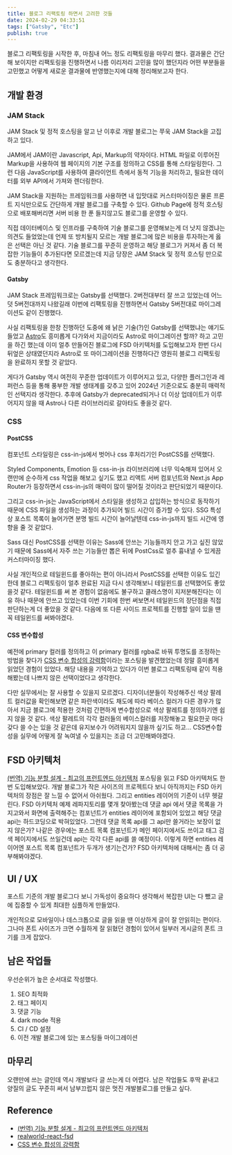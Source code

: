 ```yaml
---
title: 블로그 리팩토링 하면서 고려한 것들
date: 2024-02-29 04:33:51
tags: ["Gatsby", "Etc"]
publish: true
---
```


블로그 리팩토링을 시작한 후, 마침내 어느 정도 리팩토링을 마무리 했다.
결과물은 간단해 보이지만 리팩토링을 진행하면서 나름 이리저리 고민을 많이 했던지라 어떤 부분들을 고민했고 어떻게 새로운 결과물에 반영했는지에 대해 정리해보고자 한다.

## 개발 환경

### JAM Stack

JAM Stack 및 정적 호스팅을 알고 난 이후로 개발 블로그는 쭈욱 JAM Stack을 고집하고 있다.

JAM에서 JAM이란 Javascript, Api, Markup의 약자이다. HTML 파일로 이루어진 Markup을 사용하여 웹 페이지의 기본 구조를 정의하고 CSS를 통해 스타일링한다. 그런 다음 JavaScript를 사용하여 클라이언트 측에서 동적 기능을 처리하고, 필요한 데이터를 외부 API에서 가져와 렌더링한다.

JAM Stack을 지원하는 프레임워크를 사용하면 내 입맛대로 커스터마이징은 물론 프론트 지식만으로도 간단하게 개발 블로그를 구축할 수 있다. Github Page에 정적 호스팅으로 배포해버리면 서버 비용 한 푼 들지않고도 블로그를 운영할 수 있다.

직접 데이터베이스 및 인프라를 구축하여 기술 블로그를 운영해보는게 더 낫지 않겠냐는 의견도 들었었는데 언제 또 방치될지 모르는 개발 블로그에 많은 비용을 투자하는게 옳은 선택은 아닌 것 같다. 기술 블로그를 꾸준히 운영하고 해당 블로그가 커져서 좀 더 복잡한 기능들이 추가된다면 모르겠는데 지금 당장은 JAM Stack 및 정적 호스팅 만으로도 충분하다고 생각한다.

#### Gatsby

JAM Stack 프레임워크로는 Gatsby를 선택했다. 2버전대부터 잘 쓰고 있었는데 어느덧 5버전대까지 나왔길래 이번에 리팩토링을 진행하면서 Gatsby 5버전대로 마이그레이션도 같이 진행했다.

사실 리팩토링을 한창 진행하던 도중에 왜 낡은 기술(?)인 Gatsby를 선택했냐는 얘기도 들었고 [Astro](https://astro.build/)도 흥미롭게 다가와서 지금이라도 Astro로 마이그레이션 할까? 하고 고민을 하긴 했는데 이미 얼추 만들어진 블로그에 FSD 아키텍처를 도입해보고자 한번 다시 뒤엎은 상태였던지라 Astro로 또 마이그레이션을 진행하다간 영원히 블로그 리팩토링을 완료하지 못할 것 같았다.

게다가 Gatsby 역시 여전히 꾸준한 업데이트가 이루어지고 있고, 다양한 플러그인과 레퍼런스 등을 통해 풍부한 개발 생태계를 갖추고 있어 2024년 기준으로도 충분히 매력적인 선택지라 생각한다. 추후에 Gatsby가 deprecated되거나 더 이상 업데이트가 이루어지지 않을 때 Astro나 다른 라이브러리로 갈아타도 좋을것 같다.

### CSS

#### PostCSS

컴포넌트 스타일링은 css-in-js에서 벗어나 css 후처리기인 PostCSS를 선택했다.

Styled Components, Emotion 등 css-in-js 라이브러리에 너무 익숙해져 있어서 오랜만에 순수하게 css 작업을 해보고 싶기도 했고 리액트 서버 컴포넌트와 Next.js App Router가 등장하면서 css-in-js의 매력이 많이 떨어질 것이라고 판단되었기 때문이다.

그리고 css-in-js는 JavaScript에서 스타일을 생성하고 삽입하는 방식으로 동작하기 때문에 CSS 파일을 생성하는 과정이 추가되어 빌드 시간이 증가할 수 있다. SSG 특성상 포스트 목록이 늘어가면 분명 빌드 시간이 늘어날텐데 css-in-js까지 빌드 시간에 영향을 줄 것 같았다.

Sass 대신 PostCSS를 선택한 이유는 Sass에 안쓰는 기능들까지 안고 가고 싶진 않았기 때문에 Sass에서 자주 쓰는 기능들만 뽑은 뒤에 PostCss로 얼추 흉내낼 수 있게끔 커스터마이징 했다.

사실 개인적으로 테일윈드를 좋아하는 편이 아니라서 PostCSS를 선택한 이유도 있긴한데 블로그 리팩토링이 얼추 완료된 지금 다시 생각해보니 테일윈드를 선택했어도 좋았을것 같다. 테일윈드를 써 본 경험이 없음에도 불구하고 클래스명이 지저분해진다는 이유 하나 때문에 안쓰고 있었는데 이번 기회에 한번 써보면서 테일윈드의 장단점을 직접 판단하는게 더 좋았을 것 같다.
다음에 또 다른 사이드 프로젝트를 진행할 일이 있을 땐 꼭 테일윈드를 써봐야겠다.

#### CSS 변수합성

예전에 primary 컬러를 정의하고 이 primary 컬러를 rgba로 바꿔 투명도를 조정하는 방법을 찾다가 [CSS 변수 합성의 강력함](https://ui.toast.com/posts/ko_20210402)이라는 포스팅을 발견했었는데 정말 흥미롭게 읽었던 경험이 있었다.
해당 내용을 기억하고 있다가 이번 블로그 리팩토링때 같이 적용해봤는데 나쁘지 않은 선택이었다고 생각한다.

다만 실무에서는 잘 사용할 수 있을지 모르겠다. 디자이너분들이 작성해주신 색상 팔레트 컬러값을 확인해보면 같은 파란색이라도 채도에 따라 베이스 컬러가 다른 경우가 많아서 지금 블로그에 적용한 것처럼 간편하게 변수합성으로 색상 팔레트를 정의하기엔 쉽지 않을 것 같다. 색상 팔레트의 각각 컬러들의 베이스컬러를 저장해놓고 필요한곳 마다 갖다 쓸 수는 있을 것 같은데 유지보수가 어려워지지 않을까 싶기도 하고... CSS변수합성을 실무에 어떻게 잘 녹여낼 수 있을지는 조금 더 고민해봐야겠다.

## FSD 아키텍처

[(번역) 기능 분할 설계 - 최고의 프런트엔드 아키텍처](https://emewjin.github.io/feature-sliced-design/) 포스팅을 읽고 FSD 아키텍처도 한번 도입해보았다. 개발 블로그가 작은 사이즈의 프로젝트다 보니 아직까지는 FSD 아키텍처의 장점은 잘 느낄 수 없어서 아쉬웠다. 그리고 entities 레이어의 기준이 너무 헷갈린다. FSD 아키텍처 예제 레파지토리를 몇개 찾아봤는데 댓글 api 에서 댓글 목록을 가지고와서 화면에 출력해주는 컴포넌트가 entities 레이어에 포함되어 있었고 해당 댓글 api는 하드코딩으로 박혀있었다. 그런데 댓글 목록 api를 그 api만 쓸거라는 보장이 없지 않은가? 나같은 경우에는 포스트 목록 컴포넌트가 메인 페이지에서도 쓰이고 태그 검색 페이지에서도 쓰일건데 api는 각각 다른 api를 쓸 예정이다. 이렇게 하면 entities 레이어엔 포스트 목록 컴포넌트가 두개가 생기는건가? FSD 아키텍처에 대해서는 좀 더 공부해봐야겠다.

## UI / UX

포스트 기준의 개발 블로그다 보니 가독성이 중요하다 생각해서 복잡한 UI는 다 뺐고 글에 집중할 수 있게 최대한 심플하게 만들었다.

개인적으로 모바일이나 데스크톱으로 글을 읽을 땐 이상하게 글이 잘 안읽히는 편이다. 그나마 폰트 사이즈가 크면 수월하게 잘 읽혔던 경험이 있어서 일부러 게시글의 폰트 크기를 크게 잡았다.

## 남은 작업들

우선순위가 높은 순서대로 작성했다.

1. SEO 최적화
2. 태그 페이지
3. 댓글 기능
4. dark mode 적용
5. CI / CD 설정
6. 이전 개발 블로그에 있는 포스팅들 마이그레이션

## 마무리

오랜만에 쓰는 글인데 역시 개발보다 글 쓰는게 더 어렵다. 남은 작업들도 후딱 끝내고 양질의 글도 꾸준히 써서 남부끄럽지 않은 멋진 개발블로그를 만들고 싶다.

## Reference

- [(번역) 기능 분할 설계 - 최고의 프런트엔드 아키텍처](https://emewjin.github.io/feature-sliced-design/)
- [realworld-react-fsd](https://github.com/sldk-yuri/realworld-react-fsd/tree/master/src/app)
- [CSS 변수 합성의 강력함](https://ui.toast.com/posts/ko_20210402)
